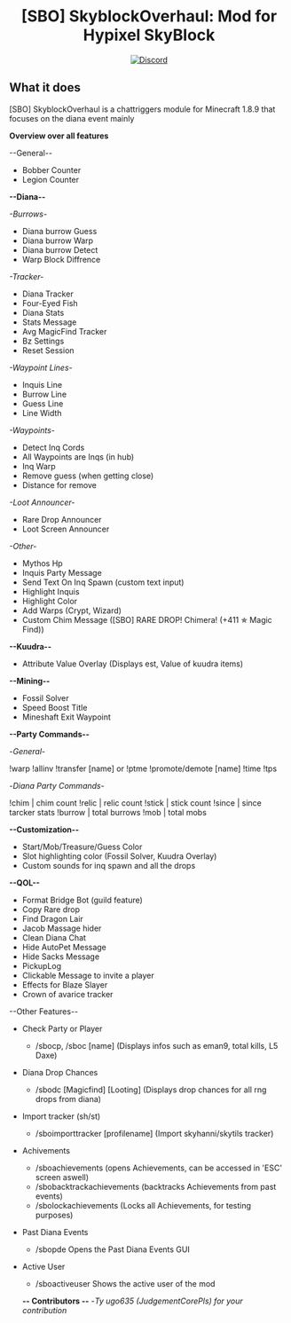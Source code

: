<h1 align="center">
  [SBO] SkyblockOverhaul: Mod for Hypixel SkyBlock
</h1>


<div align="center">
  
[![Discord](https://img.shields.io/discord/1163913835514699886?label=discord&color=9089DA&logo=discord&style=for-the-badge)](https://discord.gg/QvM6b9jsJD)
</div>

## What it does

[SBO] SkyblockOverhaul is a chattriggers module for Minecraft 1.8.9 that focuses on the diana event mainly

**Overview over all features**

--General--
+ Bobber Counter
+ Legion Counter

**--Diana--**

_-Burrows-_
+ Diana burrow Guess
+ Diana burrow Warp
+ Diana burrow Detect
+ Warp Block Diffrence

_-Tracker-_
+ Diana Tracker
+ Four-Eyed Fish
+ Diana Stats
+ Stats Message
+ Avg MagicFind Tracker
+ Bz Settings
+ Reset Session

_-Waypoint Lines-_
+ Inquis Line
+ Burrow Line
+ Guess Line
+ Line Width

_-Waypoints-_
+ Detect Inq Cords
+ All Waypoints are Inqs (in hub)
+ Inq Warp
+ Remove guess (when getting close)
+ Distance for remove

_-Loot Announcer-_
+ Rare Drop Announcer
+ Loot Screen Announcer

_-Other-_
+ Mythos Hp
+ Inquis Party Message
+ Send Text On Inq Spawn (custom text input)
+ Highlight Inquis
+ Highlight Color
+ Add Warps (Crypt, Wizard)
+ Custom Chim Message ([SBO] RARE DROP! Chimera! (+411 ✯ Magic Find))

**--Kuudra--**
+ Attribute Value Overlay (Displays est, Value of kuudra items)

**--Mining--**
+ Fossil Solver
+ Speed Boost Title
+ Mineshaft Exit Waypoint

**--Party Commands--**

-_General_-

!warp
!allinv
!transfer [name] or !ptme
!promote/demote [name]
!time
!tps

-_Diana Party Commands_-

!chim | chim count
!relic | relic count
!stick | stick count
!since | since tarcker stats
!burrow | total burrows
!mob | total mobs

**--Customization--**
+ Start/Mob/Treasure/Guess Color
+ Slot highlighting color (Fossil Solver, Kuudra Overlay)
+ Custom sounds for inq spawn and all the drops
 
**--QOL--**
+ Format Bridge Bot (guild feature)
+ Copy Rare drop
+ Find Dragon Lair
+ Jacob Massage hider
+ Clean Diana Chat
+ Hide AutoPet Message
+ Hide Sacks Message
+ PickupLog
+ Clickable Message to invite a player
+ Effects for Blaze Slayer
+ Crown of avarice tracker

--Other Features--
+ Check Party or Player
  + /sbocp, /sboc [name] (Displays infos such as eman9, total kills, L5 Daxe)
+ Diana Drop Chances
  + /sbodc [Magicfind] [Looting] (Displays drop chances for all rng drops from diana)
+ Import tracker (sh/st)
  + /sboimporttracker [profilename] (Import skyhanni/skytils tracker)
+ Achivements
  + /sboachievements (opens Achievements, can be accessed in 'ESC' screen aswell)
  + /sbobacktrackachievements (backtracks Achievements from past events)
  + /sbolockachievements (Locks all Achievements, for testing purposes)
+ Past Diana Events
  + /sbopde Opens the Past Diana Events GUI
+ Active User
  + /sboactiveuser Shows the active user of the mod

  **-- Contributors --**
 -*Ty ugo635 (JudgementCorePls) for your contribution*
